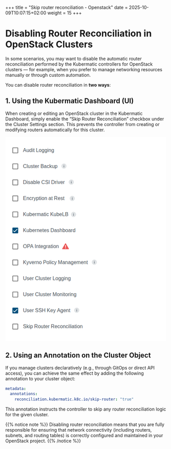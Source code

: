 +++
title = "Skip router reconciliation - Openstack"
date = 2025-10-09T10:07:15+02:00
weight = 15
+++

# Disabling Router Reconciliation in OpenStack Clusters
In some scenarios, you may want to disable the automatic router reconciliation performed by the Kubermatic controllers for OpenStack clusters — for example, when you prefer to manage networking resources manually or through custom automation.

You can disable router reconciliation in **two ways**:

## 1. Using the Kubermatic Dashboard (UI)

When creating or editing an OpenStack cluster in the Kubermatic Dashboard, simply enable the “Skip Router Reconciliation” checkbox under the Cluster Settings section.
This prevents the controller from creating or modifying routers automatically for this cluster.

![Skip Router Reconciliation Openstack](skip-router-os.png)


## 2. Using an Annotation on the Cluster Object

If you manage clusters declaratively (e.g., through GitOps or direct API access), you can achieve the same effect by adding the following annotation to your cluster object:
```yaml
metadata:
  annotations:
    reconciliation.kubermatic.k8c.io/skip-router: "true"
```
This annotation instructs the controller to skip any router reconciliation logic for the given cluster.

{{% notice note %}}
Disabling router reconciliation means that you are fully responsible for ensuring that network connectivity (including routers, subnets, and routing tables) is correctly configured and maintained in your OpenStack project.
{{% /notice %}}